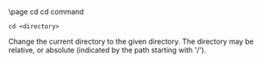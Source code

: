 \page cd cd command
```
cd <directory>
```
Change the current directory to the given directory. The directory may be relative, or absolute (indicated by the path starting with '/').